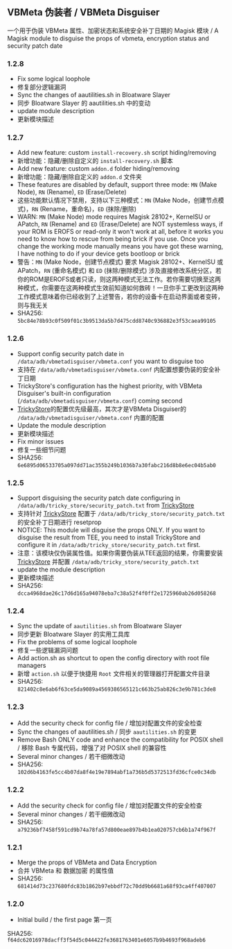 ## VBMeta 伪装者 / VBMeta Disguiser

一个用于伪装 VBMeta 属性、加密状态和系统安全补丁日期的 Magisk 模块
/ A Magisk module to disguise the props of vbmeta, encryption status and security patch date

### 1.2.8

- Fix some logical loophole
- 修复部分逻辑漏洞
- Sync the changes of aautilities.sh in Bloatware Slayer
- 同步 Bloatware Slayer 的 aautilities.sh 中的变动
- update module description
- 更新模块描述

### 1.2.7

- Add new feature: custom `install-recovery.sh` script hiding/removing
- 新增功能：隐藏/删除自定义的 `install-recovery.sh` 脚本
- Add new feature: custom `addon.d` folder hiding/removing
- 新增功能：隐藏/删除自定义的 `addon.d` 文件夹
- These features are disabled by default, support three mode: `MN` (Make Node), `RN` (Rename), `ED` (Erase/Delete) 
- 这些功能默认情况下禁用，支持以下三种模式：`MN` (Make Node，创建节点模式)，`RN` (Rename，重命名)，`ED` (抹除/删除)
- WARN: `MN` (Make Node) mode requires Magisk 28102+, KernelSU or APatch, `RN` (Rename) and `ED` (Erase/Delete) are NOT systemless ways, if your ROM is EROFS or read-only it won't work at all, before it works you need to know how to rescue from being brick if you use. Once you change the working mode manually means you have got these warning, I have nothing to do if your device gets bootloop or brick
- 警告：`MN` (Make Node，创建节点模式) 要求 Magisk 28102+、KernelSU 或 APatch，`RN` (重命名模式) 和 `ED` (抹除/删除模式) 涉及直接修改系统分区，若你的ROM是EROFS或者只读，则这两种模式无法工作。若你需要切换至这两种模式，你需要在这两种模式生效前知道如何救砖！一旦你手工更改到这两种工作模式意味着你已经收到了上述警告，若你的设备卡在启动界面或者变砖，则与我无关
- SHA256: `5bc84e78b93c0f509f01c3b9513da5b7d475cdd8740c936882e3f53caea99105`

### 1.2.6

- Support config security patch date in `/data/adb/vbmetadisguiser/vbmeta.conf` you want to disguise too
- 支持在 `/data/adb/vbmetadisguiser/vbmeta.conf` 内配置想要伪装的安全补丁日期
- TrickyStore's configuration has the highest priority, with VBMeta Disguiser's built-in configuration (`/data/adb/vbmetadisguiser/vbmeta.conf`) coming second
- [TrickyStore](https://github.com/5ec1cff/TrickyStore)的配置优先级最高，其次才是VBMeta Disguiser的 `/data/adb/vbmetadisguiser/vbmeta.conf` 内置的配置
- Update the module description
- 更新模块描述
- Fix minor issues
- 修复一些细节问题
- SHA256: `6e6895d06533705a097dd71ac355b249b1036b7a30fabc216d8b8e6ec04b5ab0`

### 1.2.5

- Support disguising the security patch date configuring in `/data/adb/tricky_store/security_patch.txt` from [TrickyStore](https://github.com/5ec1cff/TrickyStore)
- 支持针对 [TrickyStore](https://github.com/5ec1cff/TrickyStore) 配置于 `/data/adb/tricky_store/security_patch.txt` 的安全补丁日期进行 resetprop
- NOTICE: This module will disguise the props ONLY. If you want to disguise the result from TEE, you need to install TrickyStore and configure it in `/data/adb/tricky_store/security_patch.txt` first.
- 注意：该模块仅伪装属性值。如果你需要伪装从TEE返回的结果，你需要安装 [TrickyStore](https://github.com/5ec1cff/TrickyStore) 并配置 `/data/adb/tricky_store/security_patch.txt`
- update the module description
- 更新模块描述
- SHA256: `dcca4968dae26c17d6d165a94078eba7c38a52f4f0ff2e1725960ab26d058268`

### 1.2.4

- Sync the update of `aautilities.sh` from Bloatware Slayer
- 同步更新 Bloatware Slayer 的实用工具库
- Fix the problems of some logical loophole
- 修复一些逻辑漏洞问题
- Add action.sh as shortcut to open the config directory with root file managers
- 新增 `action.sh` 以便于快捷用 `Root` 文件相关的管理器打开配置文件目录
- SHA256: `821402c8e6ab6f63ce5da9089a4569386565121c663b25ab826c3e9b781c3de8`

### 1.2.3

- Add the security check for config file / 增加对配置文件的安全检查
- Sync the changes of aautilities.sh / 同步 `aautilities.sh` 的变更
- Remove Bash ONLY code and enhance the compatibility for POSIX shell / 移除 Bash 专属代码，增强了对 POSIX shell 的兼容性
- Several minor changes / 若干细微改动
- SHA256: `102d6b4163fe5cc4b07da8f4e19e7894abf1a736b5d5372513fd36cfce0c34db`

### 1.2.2

- Add the security check for config file / 增加对配置文件的安全检查
- Several minor changes / 若干细微改动
- SHA256: `a79236bf7458f591cd9b74a78fa57d800eae897b4b1ea020757cb6b1a74f967f`

### 1.2.1
- Merge the props of VBMeta and Data Encryption
- 合并 VBMeta 和 数据加密 的属性值
- SHA256: `681414d73c237680fdc83b1862b97ebbdf72c70dd9b6681a68f93ca4ff407007`

### 1.2.0
- Initial build / the first page
  第一页

SHA256: `f64dc62016978dacff3f54d5c044422fe3681763401e6057b9b4693f968adeb6`
